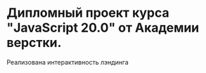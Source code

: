 # Дипломный проект курса "JavaScript 20.0" от Академии верстки.
Реализована интерактивность лэндинга
